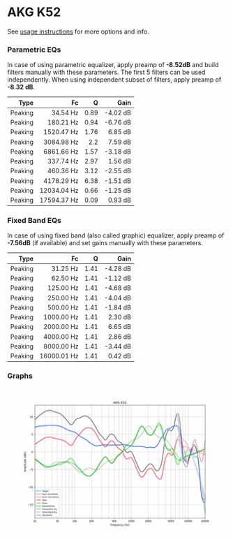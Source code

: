 # AKG K52
See [usage instructions](https://github.com/jaakkopasanen/AutoEq#usage) for more options and info.

### Parametric EQs
In case of using parametric equalizer, apply preamp of **-8.52dB** and build filters manually
with these parameters. The first 5 filters can be used independently.
When using independent subset of filters, apply preamp of **-8.32 dB**.

| Type    | Fc          |    Q | Gain     |
|--------:|------------:|-----:|---------:|
| Peaking | 34.54 Hz    | 0.89 | -4.02 dB |
| Peaking | 180.21 Hz   | 0.94 | -6.76 dB |
| Peaking | 1520.47 Hz  | 1.76 | 6.85 dB  |
| Peaking | 3084.98 Hz  | 2.2  | 7.59 dB  |
| Peaking | 6861.66 Hz  | 1.57 | -3.18 dB |
| Peaking | 337.74 Hz   | 2.97 | 1.56 dB  |
| Peaking | 460.36 Hz   | 3.12 | -2.55 dB |
| Peaking | 4178.29 Hz  | 6.38 | -1.51 dB |
| Peaking | 12034.04 Hz | 0.66 | -1.25 dB |
| Peaking | 17594.37 Hz | 0.09 | 0.93 dB  |

### Fixed Band EQs
In case of using fixed band (also called graphic) equalizer, apply preamp of **-7.56dB**
(if available) and set gains manually with these parameters.

| Type    | Fc          |    Q | Gain     |
|--------:|------------:|-----:|---------:|
| Peaking | 31.25 Hz    | 1.41 | -4.28 dB |
| Peaking | 62.50 Hz    | 1.41 | -1.12 dB |
| Peaking | 125.00 Hz   | 1.41 | -4.68 dB |
| Peaking | 250.00 Hz   | 1.41 | -4.04 dB |
| Peaking | 500.00 Hz   | 1.41 | -1.84 dB |
| Peaking | 1000.00 Hz  | 1.41 | 2.30 dB  |
| Peaking | 2000.00 Hz  | 1.41 | 6.65 dB  |
| Peaking | 4000.00 Hz  | 1.41 | 2.86 dB  |
| Peaking | 8000.00 Hz  | 1.41 | -3.44 dB |
| Peaking | 16000.01 Hz | 1.41 | 0.42 dB  |

### Graphs
![](./AKG%20K52.png)